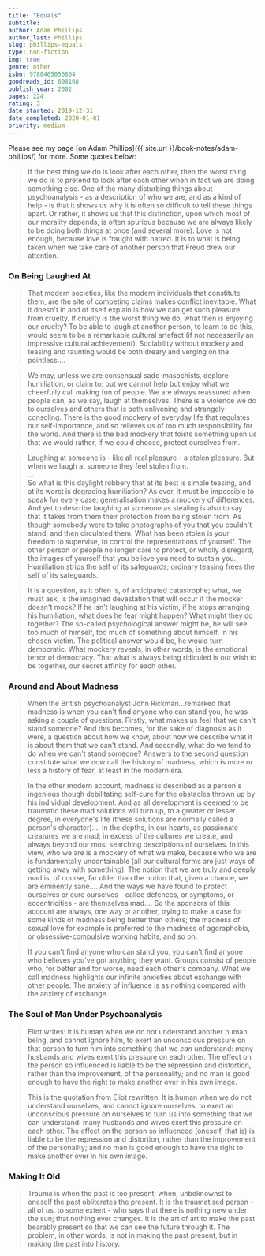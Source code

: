 ```yaml
---
title: "Equals"
subtitle: 
author: Adam Phillips
author_last: Phillips
slug: phillips-equals
type: non-fiction
img: true
genre: other
isbn: 9780465056804
goodreads_id: 608168
publish_year: 2002
pages: 224
rating: 3
date_started: 2019-12-31
date_completed: 2020-01-01
priority: medium
---
```


Please see my page [on Adam Phillips]({{ site.url }}/book-notes/adam-phillips/) for more. Some quotes below:

> If the best thing we do is look after each other, then the worst thing we do is to pretend to look after each other when in fact we are doing something else. One of the many disturbing things about psychoanalysis - as a description of who we are, and as a kind of help - is that it shows us why it is often so difficult to tell these things apart. Or rather, it shows us that this distinction, upon which most of our morality depends, is often spurious because we are always likely to be doing both things at once (and several more). Love is not enough, because love is fraught with hatred. It is to what is being taken when we take care of another person that Freud drew our attention.

### On Being Laughed At

> That modern societies, like the modern individuals that constitute them, are the site of competing claims makes conflict inevitable. What it doesn't in and of itself explain is how we can get such pleasure from cruelty. If cruelty is the worst thing we do, what then is enjoying our cruelty? To be able to laugh at another person, to learn to do this, would seem to be a remarkable cultural artefact (if not necessarily an impressive cultural achievement). Sociability without mockery and teasing and taunting would be both dreary and verging on the pointless....

> We may, unless we are consensual sado-masochists, deplore humiliation, or claim to; but we cannot help but enjoy what we cheerfully call making fun of people. We are always reassured when people can, as we say, laugh at themselves. There is a violence we do to ourselves and others that is both enlivening and strangely consoling. There is the good mockery of everyday life that regulates our self-importance, and so relieves us of too much responsibility for the world. And there is the bad mockery that foists something upon us that we would rather, if we could choose, protect ourselves from.

> Laughing at someone is - like all real pleasure - a stolen pleasure. But when we laugh at someone they feel stolen from.  
> ...  
> So what is this daylight robbery that at its best is simple teasing, and at its worst is degrading humiliation? As ever, it must be impossible to speak for every case; generalisation makes a mockery of differences. And yet to describe laughing at someone as stealing is also to say that it takes from them their protection from being stolen from. As though somebody were to take photographs of you that you couldn't stand, and then circulated them. What has been stolen is your freedom to supervise, to control the representations of yourself. The other person or people no longer care to protect, or wholly disregard, the images of yourself that you believe you need to sustain you. Humiliation strips the self of its safeguards; ordinary teasing frees the self of its safeguards.

> It is a question, as it often is, of anticipated catastrophe; what, we must ask, is the imagined devastation that will occur if the mocker doesn't mock? If he isn't laughing at his victim, if he stops arranging his humiliation, what does he fear might happen? What might they do together? The so-called psychological answer might be, he will see too much of himself, too much of something about himself, in his chosen victim. The political answer would be, he would turn democratic. What mockery reveals, in other words, is the emotional terror of democracy. That what is always being ridiculed is our wish to be together, our secret affinity for each other.

### Around and About Madness

> When the British psychoanalyst John Rickman…remarked that madness is when you can't find anyone who can stand you, he was asking a couple of questions. Firstly, what makes us feel that we can't stand someone? And this becomes, for the sake of diagnosis as it were, a question about how we know, about how we describe what it is about them that we can't stand. And secondly, what do we tend to do when we can't stand someone? Answers to the second question constitute what we now call the history of madness, which is more or less a history of fear, at least in the modern era.

> In the other modern account, madness is described as a person's ingenious though debilitating self-cure for the obstacles thrown up by his individual development. And as all development is deemed to be traumatic these mad solutions will turn up, to a greater or lesser degree, in everyone's life (these solutions are normally called a person's character)…. In the depths, in our hearts, as passionate creatures we are mad; in excess of the cultures we create, and always beyond our most searching descriptions of ourselves. In this view, who we are is a mockery of what we make, because who we are is fundamentally uncontainable (all our cultural forms are just ways of getting away with something). The notion that we are truly and deeply mad is, of course, far older than the notion that, given a chance, we are eminently sane…. And the ways we have found to protect ourselves or cure ourselves - called defences, or symptoms, or eccentricities - are themselves mad…. So the sponsors of this account are always, one way or another, trying to make a case for some kinds of madness being better than others; the madness of sexual love for example is preferred to the madness of agoraphobia, or obsessive-compulsive working habits, and so on.

> If you can't find anyone who can stand you, you can't find anyone who believes you've got anything they want. Groups consist of people who, for better and for worse, need each other's company. What we call madness highlights our infinite anxieties about exchange with other people. The anxiety of influence is as nothing compared with the anxiety of exchange.

### The Soul of Man Under Psychoanalysis

> Eliot writes: It is human when we do not understand another human being, and cannot ignore him, to exert an unconscious pressure on that person to turn him into something that we *can* understand: many husbands and wives exert this pressure on each other. The effect on the person so influenced is liable to be the repression and distortion, rather than the improvement, of the personality; and no man is good enough to have the right to make another over in his own image.  
>  
> This is the quotation from Eliot rewritten: It is human when we do not understand ourselves, and cannot ignore ourselves, to exert an unconscious pressure on ourselves to turn us into something that we can understand: many husbands and wives exert this pressure on each other. The effect on the person so influenced (oneself, that is) is liable to be the repression and distortion, rather than the improvement of the personality; and no man is good enough to have the right to make another over in his own image.

### Making It Old

> Trauma is when the past is too present; when, unbeknownst to oneself the past obliterates the present. It is the traumatised person - all of us, to some extent - who says that there is nothing new under the sun; that nothing ever changes. It is the art of art to make the past bearably present so that we can see the future through it. The problem, in other words, is not in making the past present, but in making the past into history.